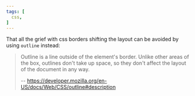 ```yaml
---
tags: [
  css,
]
---
```

That all the grief with css borders shifting the layout can be avoided by using `outline` instead:

> Outline is a line outside of the element's border. Unlike other areas of the box, outlines don't take up space, so they don't affect the layout of the document in any way.
>
> -- https://developer.mozilla.org/en-US/docs/Web/CSS/outline#description
